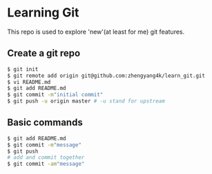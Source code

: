 Learning Git
===

This repo is used to explore 'new'(at least for me) git features.


## Create a git repo

```bash
$ git init
$ git remote add origin git@github.com:zhengyang4k/learn_git.git
$ vi README.md
$ git add README.md
$ git commit -m"initial commit"
$ git push -u origin master # -u stand for upstream
```

## Basic commands
```bash
$ git add README.md
$ git commit -m"message"
$ git push
# add and commit together
$ git commit -am"message"
```
